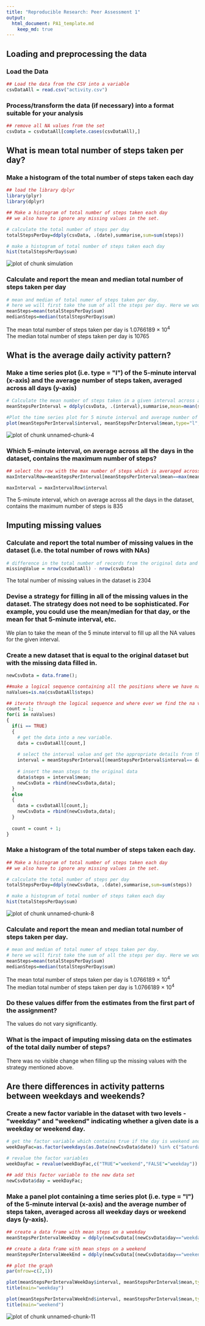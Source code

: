 ```yaml
---
title: "Reproducible Research: Peer Assessment 1"
output: 
  html_document: PA1_template.md
    keep_md: true
---
```

## Loading and preprocessing the data
### Load the Data

```r
## Load the data from the CSV into a variable
csvDataAll = read.csv("activity.csv")
```
### Process/transform the data (if necessary) into a format suitable for your analysis


```r
## remove all NA values from the set
csvData = csvDataAll[complete.cases(csvDataAll),]
```

## What is mean total number of steps taken per day?
### Make a histogram of the total number of steps taken each day

```r
## load the library dplyr
library(plyr)
library(dplyr)

## Make a histogram of total number of steps taken each day 
## we also have to ignore any missing values in the set.

# calculate the total number of steps per day
totalStepsPerDay=ddply(csvData, .(date),summarise,sum=sum(steps))

# make a histogram of total number of steps taken each day 
hist(totalStepsPerDay$sum)
```

![plot of chunk simulation](figure/simulation-1.png) 

### Calculate and report the mean and median total number of steps taken per day

```r
# mean and median of total numer of steps taken per day.
# here we will first take the sum of all the steps per day. Here we would get a total of 53 values (For 7 days the data is NA and we are instructed to ignore missing values). So the mean would be (total of all the steps/53)
meanSteps=mean(totalStepsPerDay$sum)
medianSteps=median(totalStepsPerDay$sum)
```

The mean total number of steps taken per day is 1.0766189 &times; 10<sup>4</sup>  
The median total number of steps taken per day is 10765

## What is the average daily activity pattern?

### Make a time series plot (i.e. type = "l") of the 5-minute interval (x-axis) and the average number of steps taken, averaged across all days (y-axis)

```r
# Calculate the mean number of steps taken in a given interval across all days
meanStepsPerInterval = ddply(csvData, .(interval),summarise,mean=mean(steps))

#Plot the time series plot for 5 minute interval and average number of steps taken, averaged across all days.
plot(meanStepsPerInterval$interval, meanStepsPerInterval$mean,type="l",ylab="Mean Steps Per Interval",xlab="Interval")
```

![plot of chunk unnamed-chunk-4](figure/unnamed-chunk-4-1.png) 

### Which 5-minute interval, on average across all the days in the dataset, contains the maximum number of steps?

```r
## select the row with the max number of steps which is averaged across al days 
maxIntervalRow=meanStepsPerInterval[meanStepsPerInterval$mean==max(meanStepsPerInterval$mean),]

maxInterval = maxIntervalRow$interval
```
The 5-minute interval, which on average across all the days in the dataset, contains the maximum number of steps is 835

## Imputing missing values
### Calculate and report the total number of missing values in the dataset (i.e. the total number of rows with NAs)

```r
# difference in the total number of records from the original data and the data extracted after removing NA values will give us the missing value data set
missingValue = nrow(csvDataAll) - nrow(csvData)
```

The total number of missing values in the dataset is 2304

### Devise a strategy for filling in all of the missing values in the dataset. The strategy does not need to be sophisticated. For example, you could use the mean/median for that day, or the mean for that 5-minute interval, etc.
We plan to take the mean of the 5 minute interval to fill up all the NA values for the given interval.

### Create a new dataset that is equal to the original dataset but with the missing data filled in.


```r
newCsvData = data.frame();

##make a logical sequence containing all the positions where we have na values
naValues=is.na(csvDataAll$steps)

## iterate through the logical sequence and where ever we find the na value to be true replace the value there.
count = 1;
for(i in naValues) 
{ 
  if(i == TRUE) 
  { 
    # get the data into a new variable.
    data = csvDataAll[count,]
    
    # select the interval value and get the appropriate details from the meanStepsPerInterval table
    interval = meanStepsPerInterval[(meanStepsPerInterval$interval== data$interval),]
    
    # insert the mean steps to the original data
    data$steps = interval$mean;
    newCsvData = rbind(newCsvData,data);
  } 
  else 
  {
    data = csvDataAll[count,];
    newCsvData = rbind(newCsvData,data);
  }
  
  count = count + 1;
}
```
### Make a histogram of the total number of steps taken each day.

```r
## Make a histogram of total number of steps taken each day 
## we also have to ignore any missing values in the set.

# calculate the total number of steps per day
totalStepsPerDay=ddply(newCsvData, .(date),summarise,sum=sum(steps))

# make a histogram of total number of steps taken each day 
hist(totalStepsPerDay$sum)
```

![plot of chunk unnamed-chunk-8](figure/unnamed-chunk-8-1.png) 

### Calculate and report the mean and median total number of steps taken per day. 

```r
# mean and median of total numer of steps taken per day.
# here we will first take the sum of all the steps per day. Here we would get a total of 53 values (For 7 days the data is NA and we are instructed to ignore missing values). So the mean would be (total of all the steps/53)
meanSteps=mean(totalStepsPerDay$sum)
medianSteps=median(totalStepsPerDay$sum)
```

The mean total number of steps taken per day is 1.0766189 &times; 10<sup>4</sup>  
The median total number of steps taken per day is 1.0766189 &times; 10<sup>4</sup>

### Do these values differ from the estimates from the first part of the assignment? 

The values do not vary significantly.

### What is the impact of imputing missing data on the estimates of the total daily number of steps?
There was no visible change when filling up the missing values with the strategy mentioned above.

## Are there differences in activity patterns between weekdays and weekends?
### Create a new factor variable in the dataset with two levels - "weekday" and "weekend" indicating whether a given date is a weekday or weekend day.

```r
# get the factor variable which contains true if the day is weekend and false if the day is not a weekend
weekDayFac=as.factor(weekdays(as.Date(newCsvData$date)) %in% c("Saturday","Sunday"))

# revalue the factor variables
weekDayFac = revalue(weekDayFac,c("TRUE"="weekend","FALSE"="weekday"))

## add this factor variable to the new data set
newCsvData$day = weekDayFac;
```

### Make a panel plot containing a time series plot (i.e. type = "l") of the 5-minute interval (x-axis) and the average number of steps taken, averaged across all weekday days or weekend days (y-axis). 


```r
## create a data frame with mean steps on a weekday
meanStepsPerIntervalWeekDay = ddply(newCsvData[(newCsvData$day=="weekday"),], .(interval),summarise,mean=mean(steps))

## create a data frame with mean steps on a weekend
meanStepsPerIntervalWeekEnd = ddply(newCsvData[(newCsvData$day=="weekend"),], .(interval),summarise,mean=mean(steps))

## plot the graph
par(mfrow=c(2,1))

plot(meanStepsPerIntervalWeekDay$interval, meanStepsPerInterval$mean,type="l",ylab="Number of steps",xlab="Interval")
title(main="weekday")

plot(meanStepsPerIntervalWeekEnd$interval, meanStepsPerInterval$mean,type="l",ylab="Number of steps",xlab="Interval")
title(main="weekend")
```

![plot of chunk unnamed-chunk-11](figure/unnamed-chunk-11-1.png) 
